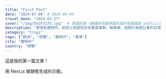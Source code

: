 ```yaml
---
title: "First Post"
date: "2024-07-08" # 2024-09-04
travel_date: "2024-03-27"
cover: "/img/DSCF3175.jpg"  # 首圖封面（建議挑你最想當封面的那張圖放 public/img）
description: "萊登到鹿特丹，初訪小孩堤坊的多重風車群，騎單車、拍照片與搭公車的日常。"
category: "trips"
tags: ["歐洲", "荷蘭", "鹿特丹", "風車"]
city: "鹿特丹"
country: "荷蘭"
---
```


這是我的第一篇文章！

用 Next.js 做靜態生成的示範。